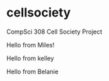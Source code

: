 # cellsociety

CompSci 308 Cell Society Project

Hello from Miles!

Hello from kelley

Hello from Belanie